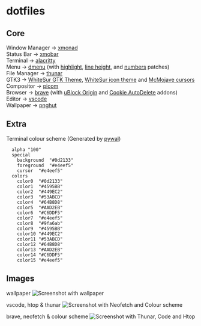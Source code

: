 # dotfiles

## Core

Window Manager  → [xmonad](https://xmonad.org/)\
Status Bar      → [xmobar](https://github.com/jaor/xmobar)\
Terminal        → [alacritty](https://github.com/alacritty/alacritty)\
Menu            → [dmenu](https://tools.suckless.org/dmenu/) (with [highlight](https://tools.suckless.org/dmenu/patches/highlight/), [line height](https://tools.suckless.org/dmenu/patches/line-height/), and [numbers](https://tools.suckless.org/dmenu/patches/numbers/) patches)\
File Manager    → [thunar](https://wiki.archlinux.org/title/thunar)\
GTK3            → [WhiteSur GTK Theme](https://www.gnome-look.org/p/1403328/), [WhiteSur icon theme](https://www.gnome-look.org/p/1405756/) and [McMojave cursors](https://www.pling.com/p/1355701)\
Compositor      → [picom](https://github.com/jonaburg/picom)\
Browser         → [brave](https://brave.com/) (with [uBlock Origin](https://chrome.google.com/webstore/detail/ublock-origin/cjpalhdlnbpafiamejdnhcphjbkeiagm) and [Cookie AutoDelete](https://chrome.google.com/webstore/detail/cookie-autodelete/fhcgjolkccmbidfldomjliifgaodjagh) addons)\
Editor          → [vscode](https://code.visualstudio.com/)\
Wallpaper       → [pnghut](https://pnghut.com/png/g8HeRPsQms/mount-scenery-mountain-range-21-9-aspect-ratio-desktop-wallpaper-transparent-png)

## Extra

Terminal colour scheme (Generated by [pywal](https://github.com/dylanaraps/pywal#:~:text=Pywal%20is%20a%20tool%20that,of%20colors%20from%20each%20image.))
```
  alpha	"100"
  special	
    background	"#0d2133"
    foreground	"#e4eef5"
    cursor	"#e4eef5"
  colors	
    color0	"#0d2133"
    color1	"#4595BB"
    color2	"#449EC2"
    color3	"#53ABCD"
    color4	"#64B8D8"
    color5	"#AAD2EB"
    color6	"#C6DDF5"
    color7	"#e4eef5"
    color8	"#9fa6ab"
    color9	"#4595BB"
    color10	"#449EC2"
    color11	"#53ABCD"
    color12	"#64B8D8"
    color13	"#AAD2EB"
    color14	"#C6DDF5"
    color15	"#e4eef5"
```

## Images   

wallpaper
![Screenshot with wallpaper](https://github.com/cally2k/dotfiles/blob/main/img/wallpaper.jpg)

vscode, htop & thunar
![Screenshot with Neofetch and Colour scheme](https://github.com/cally2k/dotfiles/blob/main/img/1.png)

brave, neofetch & colour scheme
![Screenshot with Thunar, Code and Htop](https://github.com/cally2k/dotfiles/blob/main/img/2.png)